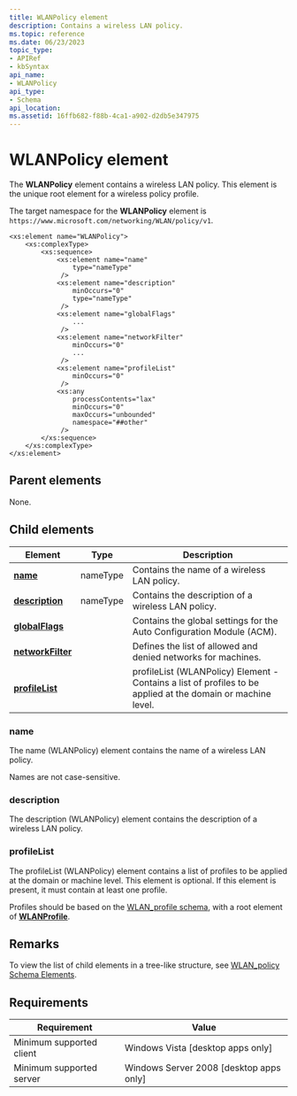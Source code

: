 ```yaml
---
title: WLANPolicy element
description: Contains a wireless LAN policy.
ms.topic: reference
ms.date: 06/23/2023
topic_type: 
- APIRef
- kbSyntax
api_name: 
- WLANPolicy
api_type: 
- Schema
api_location: 
ms.assetid: 16ffb682-f88b-4ca1-a902-d2db5e347975
---
```


# WLANPolicy element

The **WLANPolicy** element contains a wireless LAN policy. This element is the unique root element for a wireless policy profile.

The target namespace for the **WLANPolicy** element is `https://www.microsoft.com/networking/WLAN/policy/v1`.

```XSD
<xs:element name="WLANPolicy">
    <xs:complexType>
        <xs:sequence>
            <xs:element name="name"
                type="nameType"
             />
            <xs:element name="description"
                minOccurs="0"
                type="nameType"
             />
            <xs:element name="globalFlags"
                ...
             />
            <xs:element name="networkFilter"
                minOccurs="0"
                ...
             />
            <xs:element name="profileList"
                minOccurs="0"
             />
            <xs:any
                processContents="lax"
                minOccurs="0"
                maxOccurs="unbounded"
                namespace="##other"
             />
        </xs:sequence>
    </xs:complexType>
</xs:element>
```

## Parent elements

None.

## Child elements

| Element | Type | Description |
| - | - | - |
| [**name**](#name) | nameType | Contains the name of a wireless LAN policy. |
| [**description**](#description) | nameType | Contains the description of a wireless LAN policy. |
| [**globalFlags**](./wlan-policyschema-globalflags-wlanpolicy-element.md) | | Contains the global settings for the Auto Configuration Module (ACM). |
| [**networkFilter**](./wlan-policyschema-networkfilter-wlanpolicy-element.md) | | Defines the list of allowed and denied networks for machines. |
| [**profileList**](#profilelist) | | profileList (WLANPolicy) Element - Contains a list of profiles to be applied at the domain or machine level. |

### name

The name (WLANPolicy) element contains the name of a wireless LAN policy.

Names are not case-sensitive.

### description

The description (WLANPolicy) element contains the description of a wireless LAN policy.

### profileList

The profileList (WLANPolicy) element contains a list of profiles to be applied at the domain or machine level. This element is optional. If this element is present, it must contain at least one profile.

Profiles should be based on the [WLAN\_profile schema](wlan-profileschema-schema.md), with a root element of [**WLANProfile**](wlan-profileschema-wlanprofile-element.md).

## Remarks

To view the list of child elements in a tree-like structure, see [WLAN\_policy Schema Elements](wlan-policyschema-elements.md).

## Requirements

| Requirement | Value |
| - | - |
| Minimum supported client | Windows Vista \[desktop apps only\] |
| Minimum supported server | Windows Server 2008 \[desktop apps only\] |
